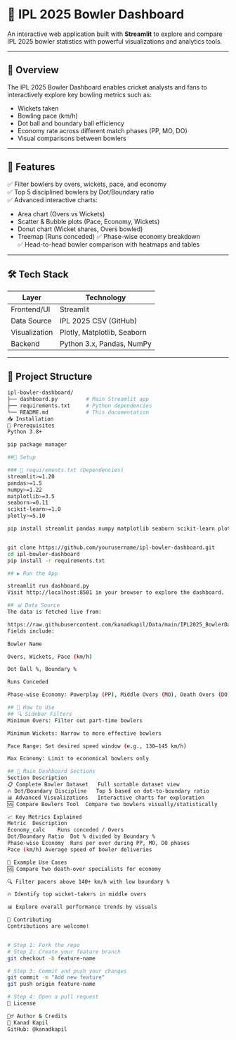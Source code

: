 # 🏏 IPL 2025 Bowler Dashboard

An interactive web application built with **Streamlit** to explore and compare IPL 2025 bowler statistics with powerful visualizations and analytics tools.

---

## 📌 Overview

The IPL 2025 Bowler Dashboard enables cricket analysts and fans to interactively explore key bowling metrics such as:

- Wickets taken
- Bowling pace (km/h)
- Dot ball and boundary ball efficiency
- Economy rate across different match phases (PP, MO, DO)
- Visual comparisons between bowlers

---

## 🚀 Features

✅ Filter bowlers by overs, wickets, pace, and economy  
✅ Top 5 disciplined bowlers by Dot/Boundary ratio  
✅ Advanced interactive charts:
- Area chart (Overs vs Wickets)
- Scatter & Bubble plots (Pace, Economy, Wickets)
- Donut chart (Wicket shares, Overs bowled)
- Treemap (Runs conceded)
✅ Phase-wise economy breakdown  
✅ Head-to-head bowler comparison with heatmaps and tables

---

## 🛠️ Tech Stack

| Layer        | Technology       |
|--------------|------------------|
| Frontend/UI  | Streamlit        |
| Data Source  | IPL 2025 CSV (GitHub) |
| Visualization| Plotly, Matplotlib, Seaborn |
| Backend      | Python 3.x, Pandas, NumPy |

---

## 📂 Project Structure

```bash
ipl-bowler-dashboard/
├── dashboard.py         # Main Streamlit app
├── requirements.txt     # Python dependencies
└── README.md            # This documentation
📥 Installation
🧰 Prerequisites
Python 3.8+

pip package manager

##🔧 Setup

### 📄 requirements.txt (Dependencies)
streamlit>=1.20
pandas>=1.5
numpy>=1.22
matplotlib>=3.5
seaborn>=0.11
scikit-learn>=1.0
plotly>=5.10

pip install streamlit pandas numpy matplotlib seaborn scikit-learn plotly


git clone https://github.com/yourusername/ipl-bowler-dashboard.git
cd ipl-bowler-dashboard
pip install -r requirements.txt

## ▶️ Run the App

streamlit run dashboard.py
Visit http://localhost:8501 in your browser to explore the dashboard.

## 📊 Data Source
The data is fetched live from:

https://raw.githubusercontent.com/kanadkapil/Data/main/IPL2025_BowlerData.csv
Fields include:

Bowler Name

Overs, Wickets, Pace (km/h)

Dot Ball %, Boundary %

Runs Conceded

Phase-wise Economy: Powerplay (PP), Middle Overs (MO), Death Overs (DO)

## 🧭 How to Use
## 🔍 Sidebar Filters
Minimum Overs: Filter out part-time bowlers

Minimum Wickets: Narrow to more effective bowlers

Pace Range: Set desired speed window (e.g., 130–145 km/h)

Max Economy: Limit to economical bowlers only

## 📌 Main Dashboard Sections
Section	Description
📋 Complete Bowler Dataset	Full sortable dataset view
🔥 Dot/Boundary Discipline	Top 5 based on dot-to-boundary ratio
📊 Advanced Visualizations	Interactive charts for exploration
🆚 Compare Bowlers Tool	Compare two bowlers visually/statistically

📈 Key Metrics Explained
Metric	Description
Economy_calc	Runs conceded / Overs
Dot/Boundary Ratio	Dot % divided by Boundary %
Phase-wise Economy	Runs per over during PP, MO, DO phases
Pace (km/h)	Average speed of bowler deliveries

🧪 Example Use Cases
🆚 Compare two death-over specialists for economy

🔍 Filter pacers above 140+ km/h with low boundary %

🔥 Identify top wicket-takers in middle overs

📊 Explore overall performance trends by visuals

🤝 Contributing
Contributions are welcome!


# Step 1: Fork the repo
# Step 2: Create your feature branch
git checkout -b feature-name

# Step 3: Commit and push your changes
git commit -m "Add new feature"
git push origin feature-name

# Step 4: Open a pull request
📄 License

🙋‍♂️ Author & Credits
👤 Kanad Kapil
GitHub: @kanadkapil

